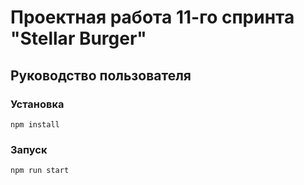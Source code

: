 # Проектная работа 11-го спринта "Stellar Burger"

## Руководство пользователя

### Установка

```
npm install
```

### Запуск

```
npm run start
```